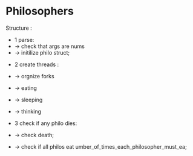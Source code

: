 # Philosophers

Structure :

+	1 parse:
+	-> check that args are nums
+	-> initilize philo struct;

-	2 create threads :
-	-> orgnize forks
-	-> eating
-	-> sleeping
-	-> thinking

-	3 check if any philo dies:
-	-> check death;
-	-> check if all philos eat umber_of_times_each_philosopher_must_ea;
